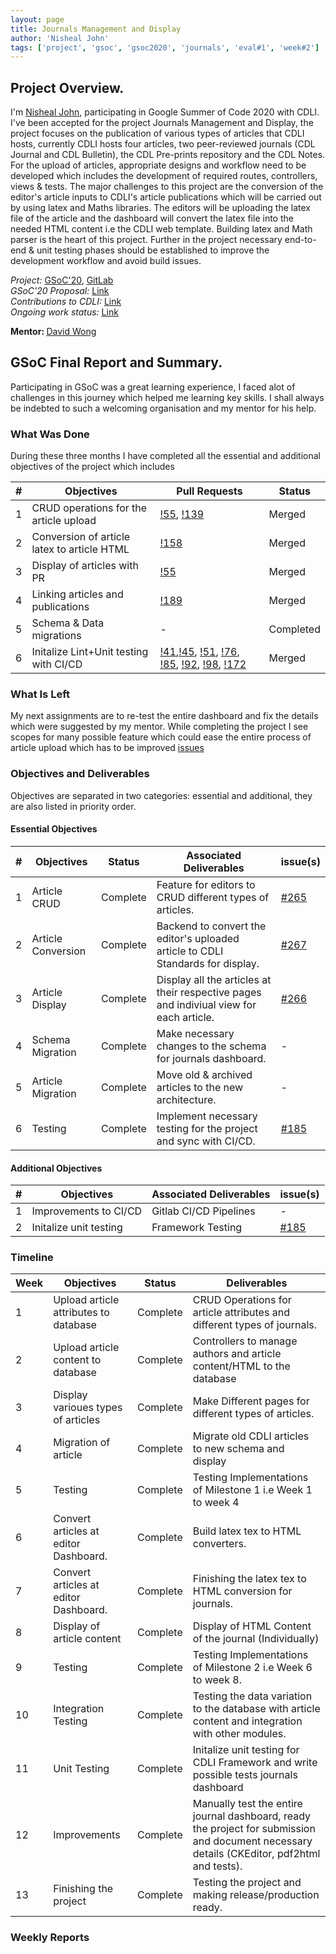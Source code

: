 ```yaml
---
layout: page
title: Journals Management and Display
author: 'Nisheal John'
tags: ['project', 'gsoc', 'gsoc2020', 'journals', 'eval#1', 'week#2']
---
```


## Project Overview.

I'm <a href="https://in.linkedin.com/in/nishealjohn">Nisheal John</a>, participating in Google Summer of Code 2020 with CDLI.
I've been accepted for the project Journals Management and Display, the project focuses on the publication of various types of articles that CDLI hosts, currently CDLI hosts four articles, two peer-reviewed journals (CDL Journal and CDL Bulletin), the CDL Pre-prints repository and the CDL Notes. For the upload of articles, appropriate designs and workflow need to be developed which includes the development of required routes, controllers, views & tests. The major challenges to this project are the conversion of the editor's article inputs to CDLI's article publications which will be carried out by using latex and Maths libraries. The editors will be uploading the latex file of the article and the dashboard will convert the latex file into the needed HTML content i.e the CDLI web template. Building latex and Math parser is the heart of this project. Further in the project necessary end-to-end & unit testing phases should be established to improve the development workflow and avoid build issues.<br>

<i>Project:</i>
<a target="_blank" href="https://summerofcode.withgoogle.com/projects/#5756188689432576
">GSoC'20</a>,
<a target="_blank" href="https://gitlab.com/cdli/framework"> GitLab</a>
<br>
<i>GSoC'20 Proposal:</i>
<a href="https://docs.google.com/document/d/1RqDL5N3zou7Jr5hd7dXfV4L-Dr6gu0kOevz7tKUzsZ8/edit">Link</a><br>
<i>Contributions to CDLI:</i>
<a href="https://gitlab.com/cdli/framework/-/merge_requests?scope=all&utf8=%E2%9C%93&state=all&author_username=nishealj
">Link<a><br>
<i>Ongoing work status:</i>
<a href="https://docs.google.com/spreadsheets/d/1G9bFZZEGgC9URRTA15ZaxRsDyZIPjIQr4x13S4bi7xc/edit#gid=0
">Link<a><br>

<b>Mentor: </b> <a target="_blank" href='mailto:lizardcircusus@gmail.com'>David Wong</a>

## GSoC Final Report and Summary.
Participating in GSoC was a great learning experience, I faced alot of challenges in this journey which helped me learning key skills.
I shall always be indebted to such a welcoming organisation and my mentor for his help.

### What Was Done
During these three months I have completed all the essential and additional objectives of the project which includes

| \#  | Objectives         | Pull Requests |    Status |
| --- | ------------------ | -------- | ------------ |
|1|CRUD operations for the article upload|<a href='https://gitlab.com/cdli/framework/-/merge_requests/55'>!55</a>, <a href='https://gitlab.com/cdli/framework/-/merge_requests/139'>!139</a>|Merged|
|2|Conversion of article latex to article HTML|<a href='https://gitlab.com/cdli/framework/-/merge_requests/158'>!158</a>|Merged|
|3|Display of articles with PR|<a href='https://gitlab.com/cdli/framework/-/merge_requests/55'>!55</a>|Merged|
|4|Linking articles and publications|<a href='https://gitlab.com/cdli/framework/-/merge_requests/189'>!189</a>|Merged|
|5|Schema & Data migrations|-|Completed|
|6|Initalize Lint+Unit testing with CI/CD|<a href='https://gitlab.com/cdli/framework/-/merge_requests/41'>!41</a>,<a href='https://gitlab.com/cdli/framework/-/merge_requests/45'>!45</a>, <a href='https://gitlab.com/cdli/framework/-/merge_requests/51'>!51</a>, <a href='https://gitlab.com/cdli/framework/-/merge_requests/76'>!76</a>, <a href='https://gitlab.com/cdli/framework/-/merge_requests/85'>!85</a>, <a href='https://gitlab.com/cdli/framework/-/merge_requests/92'>!92</a>, <a href='https://gitlab.com/cdli/framework/-/merge_requests/98'>!98</a>, <a href='https://gitlab.com/cdli/framework/-/merge_requests/172'>!172</a>|Merged|

### What Is Left
My next assignments are to re-test the entire dashboard and fix the details which were suggested by my mentor. While completing the project 
I see scopes for many possible feature which could ease the entire process of article upload which has to be improved <a href='https://gitlab.com/cdli/framework/-/issues?label_name%5B%5D=Journals'>issues</a>
### Objectives and Deliverables

Objectives are separated in two categories: essential and additional, they are also listed in priority order.

#### Essential Objectives

| \#  | Objectives         | Status | Associated Deliverables                                                         | issue(s) |
| --- | ------------------ | -------- | ------------------------------------------------------------------------------- | -------- |
| 1   | Article CRUD     | Complete|Feature for editors to CRUD different types of articles.                      |  <a target="_blank" href='https://gitlab.com/cdli/framework/-/issues/265'>#265</a>        |
| 2   | Article Conversion |Complete |Backend to convert the editor's uploaded article to CDLI Standards for display. |   <a target="_blank" href='https://gitlab.com/cdli/framework/-/issues/267'>#267</a>       |
| 3   | Article Display    |Complete |Display all the articles at their respective pages and indiviual view for each article.|   <a target="_blank" href='https://gitlab.com/cdli/framework/-/issues/266'>#266</a>       |
| 4   | Schema Migration   | Complete |Make necessary changes to the schema for journals dashboard.                    |  -        |
| 5   | Article Migration  | Complete |Move old & archived articles to the new architecture.                           |  -        |
| 6   | Testing            | Complete |Implement necessary testing for the project and sync with CI/CD.                |  <a href='https://gitlab.com/cdli/framework/-/issues/185'>#185</a>        |

#### Additional Objectives

| \#  | Objectives             | Associated Deliverables | issue(s) |
| --- | ---------------------- | ----------------------- | -------- |
| 1   | Improvements to CI/CD  | Gitlab CI/CD Pipelines  |   -       |
| 2   | Initalize unit testing | Framework Testing       |   <a href='https://gitlab.com/cdli/framework/-/issues/185'>#185</a>       |

### Timeline

| Week | Objectives                            |Status |Deliverables                                                                                           |
| ---- | ------------------------------------- |------ |------------------------------------------------------------------------------------------------------ |
| 1    | Upload article attributes to database | Complete|CRUD Operations for article attributes and different types of journals.                                |
| 2    | Upload article content to database    | Complete|Controllers to manage authors and article content/HTML to the database |
| 3    | Display varioues types of articles    | Complete|Make Different pages for different types of articles.                                                  |
| 4    | Migration of article                  | Complete|Migrate old CDLI articles to new schema and display                                                    |
| 5    | Testing                               |Complete |Testing Implementations of Milestone 1 i.e Week 1 to week 4                                                                |
| 6    | Convert articles at editor Dashboard. |Complete |Build latex tex to HTML converters.                                           |
| 7    | Convert articles at editor Dashboard. |Complete |Finishing the latex tex to HTML conversion for journals.                                               |
| 8    | Display of article content            |Complete |Display of HTML Content of the journal (Individually)                                                  |
| 9    | Testing                               |Complete |Testing Implementations of Milestone 2 i.e Week 6 to week 8.                                                                |
| 10   | Integration Testing                   |Complete |Testing the data variation to the database with article content and integration with other modules.    |
| 11   | Unit Testing                          |Complete |Initalize unit testing for CDLI Framework and write possible tests journals dashboard                  |
| 12   | Improvements                          |Complete |Manually test the entire journal dashboard, ready the project for submission and document necessary details (CKEditor, pdf2html and tests). |
| 13   | Finishing the project                 |Complete |Testing the project and making release/production ready.                                               |

### Weekly Reports
